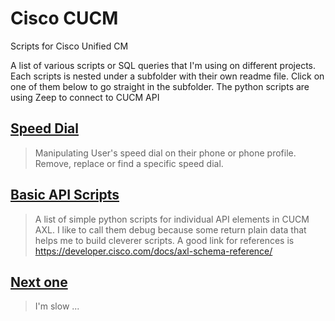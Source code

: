 # Cisco CUCM
Scripts for Cisco Unified CM

A list of various scripts or SQL queries that I'm using on different projects. Each scripts is nested under a subfolder with their own readme file.
Click on one of them below to go straight in the subfolder.
The python scripts are using Zeep to connect to CUCM API

## [Speed Dial](https://github.com/lpdescamps/Cisco_CUCM/tree/master/Speed_Dial)
>Manipulating User's speed dial on their phone or phone profile. Remove, replace or find a specific speed dial.

## [Basic API Scripts](https://github.com/lpdescamps/Cisco_CUCM/tree/master/Basic)
>A list of simple python scripts for individual API elements in CUCM AXL. I like to call them debug because some return plain data that helps me to build cleverer scripts. A good link for references is https://developer.cisco.com/docs/axl-schema-reference/

## [Next one](https://github.com/lpdescamps/)
>I'm slow ...